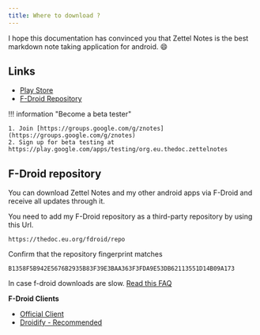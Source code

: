 ```yaml
---
title: Where to download ?
---
```


I hope this documentation has convinced you that Zettel Notes is the best markdown note taking application for android. 😄

## Links

- [Play  Store](https://thedoc.eu.org/redirect/zettel-notes)
- [F-Droid Repository](https://thedoc.eu.org/fdroid/)

!!! information "Become a beta tester"

    1. Join [https://groups.google.com/g/znotes](https://groups.google.com/g/znotes) 
    2. Sign up for beta testing at https://play.google.com/apps/testing/org.eu.thedoc.zettelnotes


## F-Droid repository

You can download Zettel Notes and my other android apps via F-Droid and receive all updates through it.

You need to add my F-Droid repository as a third-party repository by using this Url.

```
https://thedoc.eu.org/fdroid/repo
```

Confirm that the repository fingerprint matches 
```
B1358F5B942E5676B2935B83F39E3BAA363F3FDA9E53DB62113551D14B09A173
```

In case f-droid downloads are slow. [Read this FAQ](faq.md#f-droid-downloads-are-slow)

**F-Droid Clients**

- [Official Client](https://f-droid.org/en/packages/org.fdroid.fdroid/)
- [Droidify - Recommended](https://f-droid.org/en/packages/com.looker.droidify/)


